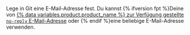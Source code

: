 Lege in Git eine E-Mail-Adresse fest. Du kannst {% ifversion fpt %}Deine von [{% data variables.product.product_name %} zur Verfügung gestellte `no-reply` E-Mail-Adresse](/articles/setting-your-commit-email-address) oder {% endif %}eine beliebige E-Mail-Adresse verwenden.
